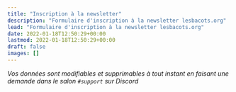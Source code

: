 ```yaml
---
title: "Inscription à la newsletter"
description: "Formulaire d'inscription à la newsletter lesbacots.org"
lead: "Formulaire d'inscription à la newsletter lesbacots.org"
date: 2022-01-18T12:50:29+00:00
lastmod: 2022-01-18T12:50:29+00:00
draft: false
images: []
---
```


*Vos données sont modifiables et supprimables à tout instant en faisant une demande dans le salon `#support` sur Discord*
